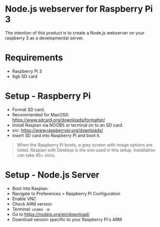 # Node.js webserver for Raspberry Pi 3
The intention of this product is to create a Node.js webserver on your raspberry 3 as a developmental server.

# Requirements
- Raspberry Pi 3
- 8gb SD card

# Setup - Raspberry Pi
- Format SD card.
- Recommended for MacOSX: https://www.sdcard.org/downloads/formatter/
- Install Raspian via NOOBS or terminal on to an SD card.
- src: https://www.raspberrypi.org/downloads/
- Insert SD card into Raspberry Pi and boot it.
> When the Raspberry Pi boots, a grey screen with image options are listed. Raspian with Desktop is the one used in this setup.
> Installation can take 45+ mins.

# Setup - Node.js Server
- Boot into Raspian.
- Navigate to Preferences > Raspberry Pi Configuration
- Enable VNC
- Check ARM version
- Terminal: `uname -m`
- Go to https://nodejs.org/en/download/
- Download version specific to your Raspberry Pi's ARM

<!-- server {
        listen 80 default_server;
        listen [::]:80 default_server;

        root /var/www/html;

        index index.html index.htm index.nginx-debian.html;

        server_name _;

        location / {
                proxy_pass http://localhost:3000;
                proxy_http_version 1.1;
                proxy_set_header Upgrade $http_upgrade;
                proxy_set_header Connection 'upgrade';
                proxy_set_header Host $host;
                proxy_cache_bypass $http_upgrade;
        }
} -->
